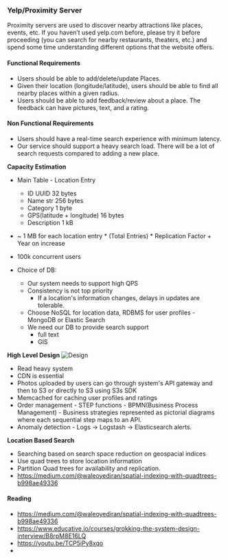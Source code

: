 ### Yelp/Proximity Server
Proximity servers are used to discover nearby attractions like places, events, etc. If you haven’t used yelp.com before, please try it before proceeding (you can search for nearby restaurants, theaters, etc.) and spend some time understanding different options that the website offers.

#### Functional Requirements
- Users should be able to add/delete/update Places.
- Given their location (longitude/latitude), users should be able to find all nearby places within a given radius.
- Users should be able to add feedback/review about a place. The feedback can have pictures, text, and a rating.

#### Non Functional Requirements
- Users should have a real-time search experience with minimum latency.
- Our service should support a heavy search load. There will be a lot of search requests compared to adding a new place.

**Capacity Estimation**
- Main Table - Location Entry
  - ID UUID 32 bytes
  - Name str 256 bytes
  - Category 1 byte
  - GPS(latitude + longitude) 16 bytes
  - Description 1 kB
- ~ 1 MB for each location entry * (Total Entries) * Replication Factor + Year on increase
- 100k concurrent users 

- Choice of DB:
  - Our system needs to support high QPS
  - Consistency is not top priority
    - If a location's information changes, delays in updates are tolerable.
  - Choose NoSQL for location data, RDBMS for user profiles - MongoDB or Elastic Search
  - We need our DB to provide search support
    - full text 
    - GIS

**High Level Design**
![Design](https://i.imgur.com/rnTX2Qa.png)
- Read heavy system
- CDN is essential
- Photos uploaded by users can go through system's API gateway and then to S3 or directly to S3 using S3s SDK
- Memcached for caching user profiles and ratings
- Order management - STEP functions - BPMN(Business Process Management) - Business strategies represented as pictorial diagrams where each sequential step maps to an API.
- Anomaly detection - Logs -> Logstash -> Elasticsearch alerts.

**Location Based Search**
- Searching based on search space reduction on geospacial indices
- Use quad trees to store location information
- Partition Quad trees for availability and replication.
- https://medium.com/@waleoyediran/spatial-indexing-with-quadtrees-b998ae49336

#### Reading
- https://medium.com/@waleoyediran/spatial-indexing-with-quadtrees-b998ae49336
- https://www.educative.io/courses/grokking-the-system-design-interview/B8rpM8E16LQ
- https://youtu.be/TCP5iPy8xqo
- 
 
